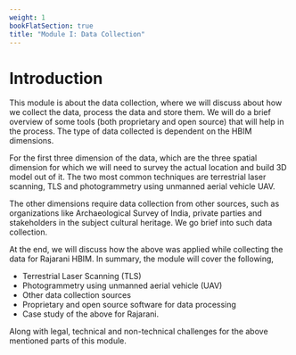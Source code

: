 ```yaml
---
weight: 1
bookFlatSection: true
title: "Module I: Data Collection"
---
```


# Introduction
This module is about the data collection, where we will discuss about how we collect
the data, process the data and store them. We will do a brief overview of some tools
(both proprietary and open source) that will help in the process. The type of data
collected is dependent on the HBIM dimensions.

For the first three dimension of the data, which are the three spatial dimension
for which we will need to survey the actual location and build 3D model out of it.
The two most common techniques are terrestrial laser scanning, TLS and photogrammetry
using unmanned aerial vehicle UAV.

The other dimensions require data collection from other sources, such as organizations
like Archaeological Survey of India, private parties and stakeholders in the subject
cultural heritage. We go brief into such data collection.

At the end, we will discuss how the above was applied while collecting the data
for Rajarani HBIM. In summary, the module will cover the following,

- Terrestrial Laser Scanning (TLS)
- Photogrammetry using unmanned aerial vehicle (UAV)
- Other data collection sources
- Proprietary and open source software for data processing
- Case study of the above for Rajarani.

Along with legal, technical and non-technical challenges for the above mentioned
parts of this module.
